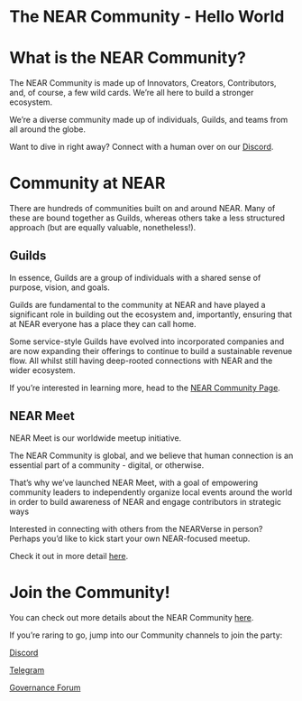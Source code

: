 # The NEAR Community - Hello World


# What is the NEAR Community?

The NEAR Community is made up of Innovators, Creators, Contributors, and, of course, a few wild cards. We’re all here to build a stronger ecosystem.

We’re a diverse community made up of individuals, Guilds, and teams from all around the globe.

Want to dive in right away? Connect with a human over on our [Discord](https://discord.gg/XxveWn6bQT).


# Community at NEAR

There are hundreds of communities built on and around NEAR. Many of these are bound together as Guilds, whereas others take a less structured approach (but are equally valuable, nonetheless!).


## Guilds

In essence, Guilds are a group of individuals with a shared sense of purpose, vision, and goals. 

Guilds are fundamental to the community at NEAR and have played a significant role in building out the ecosystem and, importantly, ensuring that at NEAR everyone has a place they can call home.

Some service-style Guilds have evolved into incorporated companies and are now expanding their offerings to continue to build a sustainable revenue flow. All whilst still having deep-rooted connections with NEAR and the wider ecosystem.

If you’re interested in learning more, head to the [NEAR Community Page](https://near.org/ecosystem/community).

## NEAR Meet

NEAR Meet is our worldwide meetup initiative.

The NEAR Community is global, and we believe that human connection is an essential part of a community - digital, or otherwise.

That’s why we’ve launched NEAR Meet, with a goal of empowering community leaders to independently organize local events around the world in order to build awareness of NEAR and engage contributors in strategic ways

Interested in connecting with others from the NEARVerse in person? Perhaps you’d like to kick start your own NEAR-focused meetup.

Check it out in more detail [here](/wiki/ecosystem/communities.md).


# Join the Community!

You can check out more details about the NEAR Community [here](https://pages.near.org/ecosystem/community/).

If you’re raring to go, jump into our Community channels to join the party:

[Discord](https://near.chat/)

[Telegram](https://t.me/cryptonear)

[Governance Forum](https://gov.near.org/)
